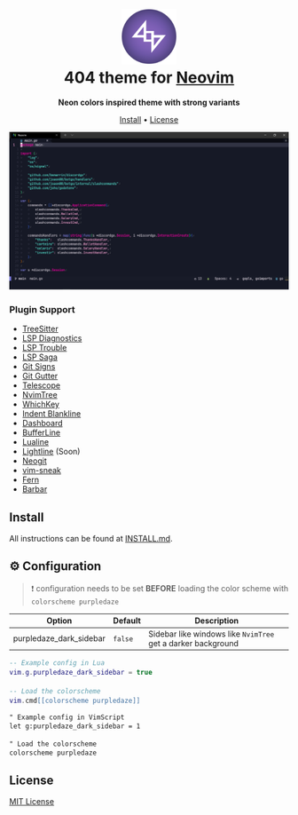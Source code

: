 <h1 align="center">
  <br>
  <img src="assets/img/icon.png" alt="404 theme" width="100">
  <br>
  404 theme for <a href="https://neovim.io/">Neovim</a>
  <br>
</h1>

<p align="center">
  <strong>Neon colors inspired theme with strong variants</strong>
</p>

<p align="center">
  <a href="#install">Install</a> •
  <a href="#license">License</a>
</p>

<p align="center">
  <img alt="Purple Daze Preview Screenshot" src="assets/img/purple-daze.png">
</p>

### Plugin Support

- [TreeSitter](https://github.com/nvim-treesitter/nvim-treesitter)
- [LSP Diagnostics](https://neovim.io/doc/user/lsp.html)
- [LSP Trouble](https://github.com/folke/lsp-trouble.nvim)
- [LSP Saga](https://github.com/glepnir/lspsaga.nvim)
- [Git Signs](https://github.com/lewis6991/gitsigns.nvim)
- [Git Gutter](https://github.com/airblade/vim-gitgutter)
- [Telescope](https://github.com/nvim-telescope/telescope.nvim)
- [NvimTree](https://github.com/kyazdani42/nvim-tree.lua)
- [WhichKey](https://github.com/liuchengxu/vim-which-key)
- [Indent Blankline](https://github.com/lukas-reineke/indent-blankline.nvim)
- [Dashboard](https://github.com/glepnir/dashboard-nvim)
- [BufferLine](https://github.com/akinsho/nvim-bufferline.lua)
- [Lualine](https://github.com/hoob3rt/lualine.nvim)
- [Lightline](https://github.com/itchyny/lightline.vim) (Soon)
- [Neogit](https://github.com/TimUntersberger/neogit)
- [vim-sneak](https://github.com/justinmk/vim-sneak)
- [Fern](https://github.com/lambdalisue/fern.vim)
- [Barbar](https://github.com/romgrk/barbar.nvim)

## Install

All instructions can be found at [INSTALL.md](./INSTALL.md).

## ⚙️ Configuration

> ❗️ configuration needs to be set **BEFORE** loading the color scheme with `colorscheme purpledaze`

| Option                  | Default | Description                                                  |
| ----------------------- | ------- | ------------------------------------------------------------ |
| purpledaze_dark_sidebar | `false` | Sidebar like windows like `NvimTree` get a darker background |

```lua
-- Example config in Lua
vim.g.purpledaze_dark_sidebar = true

-- Load the colorscheme
vim.cmd[[colorscheme purpledaze]]
```

```vim
" Example config in VimScript
let g:purpledaze_dark_sidebar = 1

" Load the colorscheme
colorscheme purpledaze
```

## License

[MIT License](./LICENSE.md)
